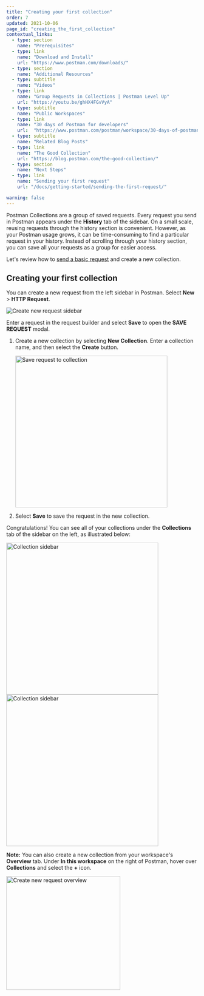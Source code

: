 ```yaml
---
title: "Creating your first collection"
order: 7
updated: 2021-10-06
page_id: "creating_the_first_collection"
contextual_links:
  - type: section
    name: "Prerequisites"
  - type: link
    name: "Download and Install"
    url: "https://www.postman.com/downloads/"
  - type: section
    name: "Additional Resources"
  - type: subtitle
    name: "Videos"
  - type: link
    name: "Group Requests in Collections | Postman Level Up"
    url: "https://youtu.be/ghHX4FGvVyA"
  - type: subtitle
    name: "Public Workspaces"
  - type: link
    name: "30 days of Postman for developers"
    url:  "https://www.postman.com/postman/workspace/30-days-of-postman-for-developers/overview"
  - type: subtitle
    name: "Related Blog Posts"
  - type: link
    name: "The Good Collection"
    url: "https://blog.postman.com/the-good-collection/"
  - type: section
    name: "Next Steps"
  - type: link
    name: "Sending your first request"
    url: "/docs/getting-started/sending-the-first-request/"

warning: false
---
```


Postman Collections are a group of saved requests. Every request you send in Postman appears under the **History** tab of the sidebar. On a small scale, reusing requests through the history section is convenient. However, as your Postman usage grows, it can be time-consuming to find a particular request in your history. Instead of scrolling through your history section, you can save all your requests as a group for easier access.

Let's review how to [send a basic request](/docs/getting-started/sending-the-first-request/) and create a new collection.

## Creating your first collection

You can create a new request from the left sidebar in Postman. Select __New__ &gt; __HTTP Request__.

<img alt="Create new request sidebar" src="https://assets.postman.com/postman-docs/create-new-request-sidebar-v9.jpg"/>

Enter a request in the request builder and select **Save** to open the **SAVE REQUEST** modal.

1. Create a new collection by selecting **New Collection**. Enter a collection name, and then select the **Create** button.

    <img alt="Save request to collection" src="https://assets.postman.com/postman-docs/save-request-to-collection-v9.jpg" width="400px"/>

1. Select **Save** to save the request in the new collection.

Congratulations! You can see all of your collections under the **Collections** tab of the sidebar on the left, as illustrated below:

<img alt="Collection sidebar" src="https://assets.postman.com/postman-docs/creating-first-collection-v9.jpg" width="400px"/>

<img alt="Collection sidebar" src="https://assets.postman.com/postman-docs/creating-first-collection-v8.jpg" width="400px"/>

**Note:** You can also create a new collection from your workspace's **Overview** tab. Under **In this workspace** on the right of Postman, hover over **Collections** and select the **+** icon.

<img alt="Create new request overview" src="https://assets.postman.com/postman-docs/create-new-collection-v9.jpg" width="300px"/>

